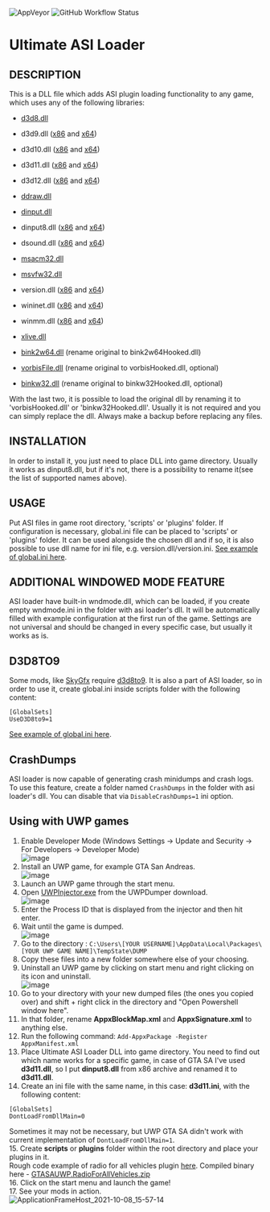 ![AppVeyor](https://img.shields.io/appveyor/build/ThirteenAG/Ultimate-ASI-Loader?label=AppVeyor%20Build&logo=AppVeyor&logoColor=white)
![GitHub Workflow Status](https://img.shields.io/github/workflow/status/ThirteenAG/Ultimate-ASI-Loader/GitHub%20Actions%20Build?label=GitHub%20Actions%20Build&logo=GitHub&logoColor=white)

# Ultimate ASI Loader

## DESCRIPTION

This is a DLL file which adds ASI plugin loading functionality to any game, which uses any of the following libraries:

- [d3d8.dll](https://github.com/ThirteenAG/Ultimate-ASI-Loader/releases/download/Win32-latest/d3d8.zip)
- d3d9.dll ([x86](https://github.com/ThirteenAG/Ultimate-ASI-Loader/releases/download/Win32-latest/d3d9.zip) and [x64](https://github.com/ThirteenAG/Ultimate-ASI-Loader/releases/download/x64-latest/d3d9.zip))
- d3d10.dll ([x86](https://github.com/ThirteenAG/Ultimate-ASI-Loader/releases/download/Win32-latest/d3d10.zip) and [x64](https://github.com/ThirteenAG/Ultimate-ASI-Loader/releases/download/x64-latest/d3d10.zip))
- d3d11.dll ([x86](https://github.com/ThirteenAG/Ultimate-ASI-Loader/releases/download/Win32-latest/d3d11.zip) and [x64](https://github.com/ThirteenAG/Ultimate-ASI-Loader/releases/download/x64-latest/d3d11.zip))
- d3d12.dll ([x86](https://github.com/ThirteenAG/Ultimate-ASI-Loader/releases/download/Win32-latest/d3d12.zip) and [x64](https://github.com/ThirteenAG/Ultimate-ASI-Loader/releases/download/x64-latest/d3d12.zip))
- [ddraw.dll](https://github.com/ThirteenAG/Ultimate-ASI-Loader/releases/download/Win32-latest/ddraw.zip)
- [dinput.dll](https://github.com/ThirteenAG/Ultimate-ASI-Loader/releases/download/Win32-latest/dinput.zip)
- dinput8.dll ([x86](https://github.com/ThirteenAG/Ultimate-ASI-Loader/releases/download/Win32-latest/dinput8.zip) and [x64](https://github.com/ThirteenAG/Ultimate-ASI-Loader/releases/download/x64-latest/dinput8.zip))
- dsound.dll ([x86](https://github.com/ThirteenAG/Ultimate-ASI-Loader/releases/download/Win32-latest/dsound.zip) and [x64](https://github.com/ThirteenAG/Ultimate-ASI-Loader/releases/download/x64-latest/dsound.zip))
- [msacm32.dll](https://github.com/ThirteenAG/Ultimate-ASI-Loader/releases/download/Win32-latest/msacm32.zip)
- [msvfw32.dll](https://github.com/ThirteenAG/Ultimate-ASI-Loader/releases/download/Win32-latest/msvfw32.zip)
- version.dll ([x86](https://github.com/ThirteenAG/Ultimate-ASI-Loader/releases/download/Win32-latest/version.zip) and [x64](https://github.com/ThirteenAG/Ultimate-ASI-Loader/releases/download/x64-latest/version.zip))
- wininet.dll ([x86](https://github.com/ThirteenAG/Ultimate-ASI-Loader/releases/download/Win32-latest/wininet.zip) and [x64](https://github.com/ThirteenAG/Ultimate-ASI-Loader/releases/download/x64-latest/wininet.zip))
- winmm.dll ([x86](https://github.com/ThirteenAG/Ultimate-ASI-Loader/releases/download/Win32-latest/winmm.zip) and [x64](https://github.com/ThirteenAG/Ultimate-ASI-Loader/releases/download/x64-latest/winmm.zip))
- [xlive.dll](https://github.com/ThirteenAG/Ultimate-ASI-Loader/releases/download/Win32-latest/xlive.zip)

- [bink2w64.dll](https://github.com/ThirteenAG/Ultimate-ASI-Loader/releases/download/x64-latest/bink2w64.zip) (rename original to bink2w64Hooked.dll)
- [vorbisFile.dll](https://github.com/ThirteenAG/Ultimate-ASI-Loader/releases/download/Win32-latest/vorbisFile.zip) (rename original to vorbisHooked.dll, optional)
- [binkw32.dll](https://github.com/ThirteenAG/Ultimate-ASI-Loader/releases/download/Win32-latest/binkw32.zip) (rename original to binkw32Hooked.dll, optional)

With the last two, it is possible to load the original dll by renaming it to 'vorbisHooked.dll' or 'binkw32Hooked.dll'.
Usually it is not required and you can simply replace the dll. Always make a backup before replacing any files.

## INSTALLATION

In order to install it, you just need to place DLL into game directory. Usually it works as dinput8.dll, but if it's not, there is a possibility to rename it(see the list of supported names above).

## USAGE

Put ASI files in game root directory, 'scripts' or 'plugins' folder.
If configuration is necessary, global.ini file can be placed to 'scripts' or 'plugins' folder. It can be used alongside the chosen dll and if so, it is also possible to use dll name for ini file, e.g. version.dll/version.ini.
[See example of global.ini here](https://github.com/ThirteenAG/Ultimate-ASI-Loader/blob/master/data/scripts/global.ini).

## ADDITIONAL WINDOWED MODE FEATURE

ASI loader have built-in wndmode.dll, which can be loaded, if you create empty wndmode.ini in the folder with asi loader's dll. It will be automatically filled with example configuration at the first run of the game. Settings are not universal and should be changed in every specific case, but usually it works as is.

## D3D8TO9

Some mods, like [SkyGfx](https://github.com/aap/skygfx_vc) require [d3d8to9](https://github.com/crosire/d3d8to9). It is also a part of ASI loader, so in order to use it, create global.ini inside scripts folder with the following content:

```
[GlobalSets]
UseD3D8to9=1
```

[See example of global.ini here](https://github.com/ThirteenAG/Ultimate-ASI-Loader/blob/master/data/scripts/global.ini#L6).

## CrashDumps

ASI loader is now capable of generating crash minidumps and crash logs. To use this feature, create a folder named `CrashDumps` in the folder with asi loader's dll. You can disable that via `DisableCrashDumps=1` ini option.

## Using with UWP games

1. Enable Developer Mode (Windows Settings -> Update and Security -> For Developers -> Developer Mode)  
   ![image](https://user-images.githubusercontent.com/4904157/136562544-6d249514-203e-40c2-808f-34786b043ec5.png)
2. Install an UWP game, for example GTA San Andreas.  
   ![image](https://user-images.githubusercontent.com/4904157/136558440-553ef1f6-cf69-413b-903b-fd4203d6cc1f.png)
3. Launch an UWP game through the start menu.
4. Open [UWPInjector.exe](https://github.com/Wunkolo/UWPDumper) from the UWPDumper download.  
   ![image](https://user-images.githubusercontent.com/4904157/136558563-6e39dd67-778e-4159-bb3b-83c499017223.png)
5. Enter the Process ID that is displayed from the injector and then hit enter.
6. Wait until the game is dumped.  
   ![image](https://user-images.githubusercontent.com/4904157/136558813-8b7c271c-2475-40b9-a432-f9640f328a43.png)
7. Go to the directory : `C:\Users\[YOUR USERNAME]\AppData\Local\Packages\[YOUR UWP GAME NAME]\TempState\DUMP`
8. Copy these files into a new folder somewhere else of your choosing.
9. Uninstall an UWP game by clicking on start menu and right clicking on its icon and uninstall.  
   ![image](https://user-images.githubusercontent.com/4904157/136559019-bdd6d278-d2ae-4acf-b119-9933baab7d96.png)
10. Go to your directory with your new dumped files (the ones you copied over) and shift + right click in the directory and "Open Powershell window here".
11. In that folder, rename **AppxBlockMap.xml** and **AppxSignature.xml** to anything else.
12. Run the following command: `Add-AppxPackage -Register AppxManifest.xml`
13. Place Ultimate ASI Loader DLL into game directory. You need to find out which name works for a specific game, in case of GTA SA I've used **d3d11.dll**, so I put **dinput8.dll** from x86 archive and renamed it to **d3d11.dll**.
14. Create an ini file with the same name, in this case: **d3d11.ini**, with the following content:

```
[GlobalSets]
DontLoadFromDllMain=0
```

Sometimes it may not be necessary, but UWP GTA SA didn't work with current implementation of `DontLoadFromDllMain=1`.  
15. Create **scripts** or **plugins** folder within the root directory and place your plugins in it.  
Rough code example of radio for all vehicles plugin [here](https://gist.github.com/ThirteenAG/868a964b46b82ce5cebbd4a0823c69e4). Compiled binary here - [GTASAUWP.RadioForAllVehicles.zip](https://github.com/ThirteenAG/Ultimate-ASI-Loader/files/7311505/GTASAUWP.RadioForAllVehicles.zip)  
16. Click on the start menu and launch the game!  
17. See your mods in action.  
![ApplicationFrameHost_2021-10-08_15-57-14](https://user-images.githubusercontent.com/4904157/136561208-e989119e-1ef4-42c2-8b20-c1f81f4e0931.png)
